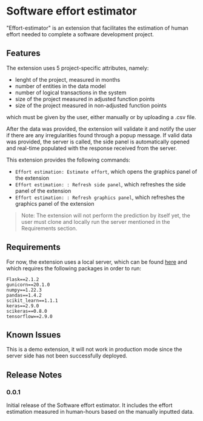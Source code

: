 # Software effort estimator

"Effort-estimator" is an extension that facilitates the estimation of human effort needed to complete a software development project.

## Features

The extension uses 5 project-specific attributes, namely:

* lenght of the project, measured in months
* number of entities in the data model
* number of logical transactions in the system
* size of the project measured in adjusted function points
* size of the project measured in non-adjusted function points

which must be given by the user, either manually or by uploading a .csv file.

After the data was provided, the extension will validate it and notify the user if there are any irregularities found through a popup message. If valid data was provided, the server is called, the side panel is automatically opened and real-time populated with the response received from the server.

This extension provides the following commands:

* `Effort estimation: Estimate effort`, which opens the graphics panel of the extension
* `Effort estimation: : Refresh side panel`, which refreshes the side panel of the extension
* `Effort estimation: : Refresh graphics panel`, which refreshes the graphics panel of the extension

> Note: The extension will not perform the prediction by itself yet, the user must clone and locally run the server mentioned in the Requirements section.

## Requirements

For now, the extension uses a local server, which can be found [here](https://github.com/ioanachelaru/effort-estimator-server) and which requires the following packages in order to run:

```
Flask==2.1.2
gunicorn==20.1.0
numpy==1.22.3
pandas==1.4.2
scikit_learn==1.1.1
keras==2.9.0
scikeras==0.8.0
tensorflow==2.9.0
```

## Known Issues

This is a demo extension, it will not work in production mode since the server side has not been successfully deployed.

## Release Notes

### 0.0.1

Initial release of the Software effort estimator. It includes the effort estimation measured in human-hours based on the manually inputted data.

